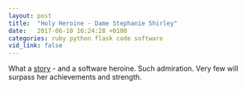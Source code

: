 ```yaml
---
layout: post
title:  "Holy Heroine - Dame Stephanie Shirley"
date:   2017-06-10 16:24:28 +0100
categories: ruby python flask code software
vid_link: false
---
```


What a [story] - and a software heroine.  Such admiration.  Very few will surpass her achievements and strength.


[story]: //www.bbc.co.uk/programmes/profiles/4s0xGFrTYm9GMPD1KD4Tg9S/dame-stephanie-steve-shirley
